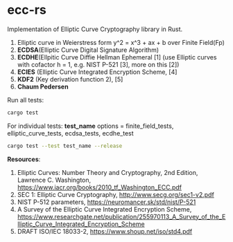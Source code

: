# ecc-rs

Implementation of Elliptic Curve Cryptography library in Rust.

1. Elliptic curve in Weierstress form y^2 = x^3 + ax + b over Finite Field(Fp) 
2. <b>ECDSA</b>(Elliptic Curve Digital Signature Algorithm)
3. <b>ECDHE</b>(Ellpitic Curve Diffie Hellman Ephemeral [1] (use Elliptic curves with cofactor h = 1, e.g. NIST P-521 [3], more on this [2])
4. <b>ECIES</b> (Elliptic Curve Integrated Encryption Scheme, [4]
5. <b>KDF2</b> (Key derivation function 2), [5]
6. <b>Chaum Pedersen </b> 


Run all tests: 

```bash
cargo test
```

For individual tests: <b>test_name</b> options = finite_field_tests, elliptic_curve_tests, ecdsa_tests, ecdhe_test
```bash 
cargo test --test test_name --release
```

<b>Resources</b>: 
1. Elliptic Curves: Number Theory and Cryptography, 2nd Edition, Lawrence C. Washington, https://www.iacr.org/books/2010_tf_Washington_ECC.pdf
2. SEC 1: Elliptic Curve Cryptography, http://www.secg.org/sec1-v2.pdf
3. NIST P-512 parameters,  https://neuromancer.sk/std/nist/P-521
4. A Survey of the Elliptic Curve Integrated Encryption Scheme, https://www.researchgate.net/publication/255970113_A_Survey_of_the_Elliptic_Curve_Integrated_Encryption_Scheme
5. DRAFT ISO/IEC 18033-2, https://www.shoup.net/iso/std4.pdf
